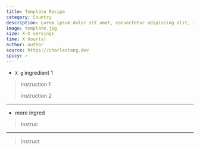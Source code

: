 ```yaml
---
title: Template Recipe
category: Country
description: Lorem ipsum dolor sit amet, consectetur adipiscing elit, sed do eiusmod tempor incididunt ut labore et dolore magna aliqua.
image: template.jpg
size: X-X servings
time: X hour(s)
author: author
source: https://charlestang.dev
spicy: ✓
---
```



* `X g` ingredient 1

> instruction 1
>
> instruction 2

---

* more ingred

> instruc

---

> instruct